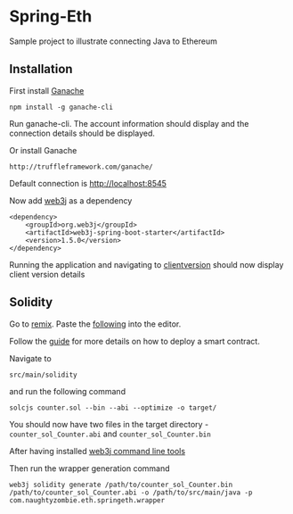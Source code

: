 # Spring-Eth

Sample project to illustrate connecting Java to Ethereum

## Installation

First install [Ganache](https://github.com/trufflesuite/ganache-cli)

    npm install -g ganache-cli
       
Run ganache-cli. The account information should display and the connection details should be displayed.

Or install Ganache

    http://truffleframework.com/ganache/

Default connection is [http://localhost:8545](http://localhost:8545)

Now add [web3j](https://github.com/web3j/web3j-spring-boot-starter) as a dependency

    <dependency>
        <groupId>org.web3j</groupId>
        <artifactId>web3j-spring-boot-starter</artifactId>
        <version>1.5.0</version>
    </dependency>
    
Running the application and navigating to [clientversion](http://localhost:8080/clientversion) should now display client version details

## Solidity

Go to [remix](https://remix.ethereum.org/). Paste the [following](https://gist.github.com/pram/1ac3254417a7662734d8b4683c1782e3) into the editor.

Follow the [guide](https://medium.com/crypto-currently/build-your-first-smart-contract-fc36a8ff50ca) for more details on how to deploy a smart contract.

Navigate to 

    src/main/solidity

and run the following command

    solcjs counter.sol --bin --abi --optimize -o target/
    
You should now have two files in the target directory - `counter_sol_Counter.abi` and `counter_sol_Counter.bin`

After having installed [web3j command line tools](https://github.com/web3j/web3j/releases)

Then run the wrapper generation command

    web3j solidity generate /path/to/counter_sol_Counter.bin /path/to/counter_sol_Counter.abi -o /path/to/src/main/java -p com.naughtyzombie.eth.springeth.wrapper